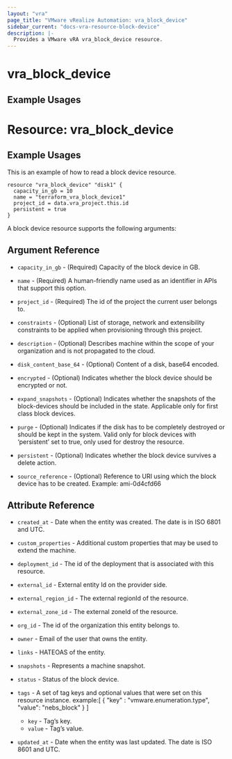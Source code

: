 ```yaml
---
layout: "vra"
page_title: "VMware vRealize Automation: vra_block_device"
sidebar_current: "docs-vra-resource-block-device"
description: |-
  Provides a VMware vRA vra_block_device resource.
---
```


# vra_block_device
## Example Usages

# Resource: vra_block_device
## Example Usages

This is an example of how to read a block device resource.

```hcl
resource "vra_block_device" "disk1" {
  capacity_in_gb = 10
  name = "terraform_vra_block_device1"
  project_id = data.vra_project.this.id
  persistent = true
}
```

A block device resource supports the following arguments:

## Argument Reference
* `capacity_in_gb` - (Required) Capacity of the block device in GB.

* `name` - (Required) A human-friendly name used as an identifier in APIs that support this option.

* `project_id` - (Required) The id of the project the current user belongs to.

* `constraints` - (Optional) List of storage, network and extensibility constraints to be applied when provisioning through this project.

* `description` - (Optional) Describes machine within the scope of your organization and is not propagated to the cloud.

* `disk_content_base_64` - (Optional) Content of a disk, base64 encoded.

* `encrypted` - (Optional) Indicates whether the block device should be encrypted or not.

* `expand_snapshots` - (Optional) Indicates whether the snapshots of the block-devices should be included in the state. Applicable only for first class block devices.

* `purge` - (Optional) Indicates if the disk has to be completely destroyed or should be kept in the system. Valid only for block devices with ‘persistent’ set to true, only used for destroy the resource.

* `persistent` - (Optional) Indicates whether the block device survives a delete action.

* `source_reference` - (Optional) Reference to URI using which the block device has to be created. Example: ami-0d4cfd66

## Attribute Reference
* `created_at` - Date when the entity was created. The date is in ISO 6801 and UTC.

* `custom_properties` - Additional custom properties that may be used to extend the machine.

* `deployment_id` - The id of the deployment that is associated with this resource.

* `external_id` - External entity Id on the provider side.

* `external_region_id` - The external regionId of the resource.

* `external_zone_id` - The external zoneId of the resource.

* `org_id` - The id of the organization this entity belongs to.

* `owner` - Email of the user that owns the entity.

* `links` - HATEOAS of the entity.

* `snapshots` - Represents a machine snapshot.

* `status` - Status of the block device.

* `tags` - A set of tag keys and optional values that were set on this resource instance.
example:[ { "key" : "vmware.enumeration.type", "value": "nebs_block" } ]
  * `key` - Tag’s key.
  * `value` - Tag’s value.

* `updated_at` - Date when the entity was last updated. The date is ISO 8601 and UTC.
